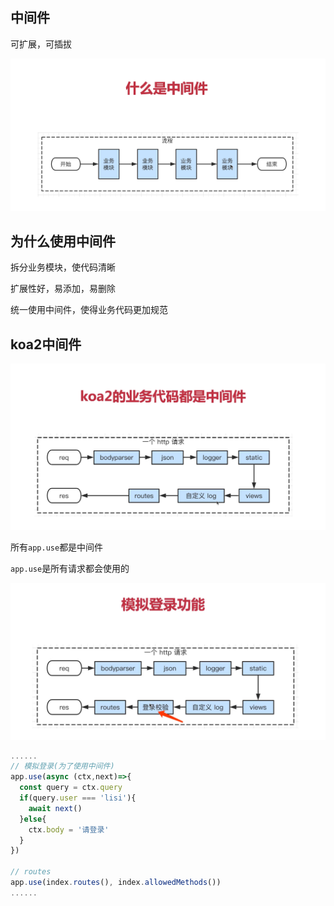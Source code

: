 ## 中间件

可扩展，可插拔

![image-20221225131017543](images/image-20221225131017543.png)

## 为什么使用中间件

拆分业务模块，使代码清晰

扩展性好，易添加，易删除

统一使用中间件，使得业务代码更加规范

## koa2中间件

![image-20221225131654017](images/image-20221225131654017.png)

所有`app.use`都是中间件

`app.use`是所有请求都会使用的 

![image-20221225132659465](images/image-20221225132659465.png)

```JavaScript
......
// 模拟登录(为了使用中间件)
app.use(async (ctx,next)=>{
  const query = ctx.query
  if(query.user === 'lisi'){
    await next()
  }else{
    ctx.body = '请登录'
  }
})

// routes
app.use(index.routes(), index.allowedMethods())
......
```

